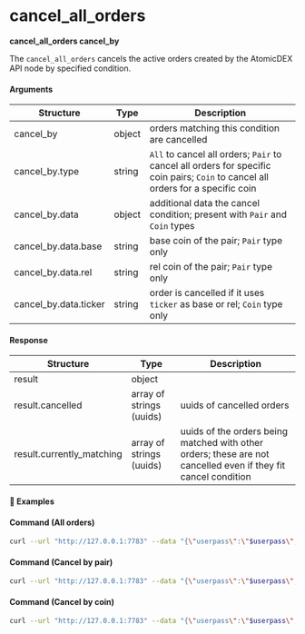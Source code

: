 # cancel\_all\_orders

**cancel_all_orders cancel_by**

The `cancel_all_orders` cancels the active orders created by the AtomicDEX API node by specified condition.

#### Arguments

| Structure             | Type   | Description                                                                                                                      |
| --------------------- | ------ | -------------------------------------------------------------------------------------------------------------------------------- |
| cancel_by             | object | orders matching this condition are cancelled                                                                                     |
| cancel_by.type        | string | `All` to cancel all orders; `Pair` to cancel all orders for specific coin pairs; `Coin` to cancel all orders for a specific coin |
| cancel_by.data        | object | additional data the cancel condition; present with `Pair` and `Coin` types                                                       |
| cancel_by.data.base   | string | base coin of the pair; `Pair` type only                                                                                          |
| cancel_by.data.rel    | string | rel coin of the pair; `Pair` type only                                                                                           |
| cancel_by.data.ticker | string | order is cancelled if it uses `ticker` as base or rel; `Coin` type only                                                          |

#### Response

| Structure                 | Type                     | Description                                                                                                    |
| ------------------------- | ------------------------ | -------------------------------------------------------------------------------------------------------------- |
| result                    | object                   |                                                                                                                |
| result.cancelled          | array of strings (uuids) | uuids of cancelled orders                                                                                      |
| result.currently_matching | array of strings (uuids) | uuids of the orders being matched with other orders; these are not cancelled even if they fit cancel condition |

#### :pushpin: Examples

#### Command (All orders)

```bash
curl --url "http://127.0.0.1:7783" --data "{\"userpass\":\"$userpass\",\"method\":\"cancel_all_orders\",\"cancel_by\":{\"type\":\"All\"}}"
```

#### Command (Cancel by pair)

```bash
curl --url "http://127.0.0.1:7783" --data "{\"userpass\":\"$userpass\",\"method\":\"cancel_all_orders\",\"cancel_by\":{\"type\":\"Pair\",\"data\":{\"base\":\"RICK\",\"rel\":\"MORTY\"}}}"
```

#### Command (Cancel by coin)

```bash
curl --url "http://127.0.0.1:7783" --data "{\"userpass\":\"$userpass\",\"method\":\"cancel_all_orders\",\"cancel_by\":{\"type\":\"Coin\",\"data\":{\"ticker\":\"RICK\"}}}"
```

<div style="margin-top: 0.5rem;">

<collapse-text hidden title="Response">

#### Response (1 order cancelled)

```json
{
  "result": {
    "cancelled": ["2aae69d1-0167-493e-ad15-c6a8b43546d6"],
    "currently_matching": []
  }
}
```

#### Response (1 order cancelled and 1 is currently matching)

```json
{
  "result": {
    "cancelled": ["2aae69d1-0167-493e-ad15-c6a8b43546d6"],
    "currently_matching": ["e9a6f422-e378-437f-bb74-ba4307a90e68"]
  }
}
```

</collapse-text>

</div>
